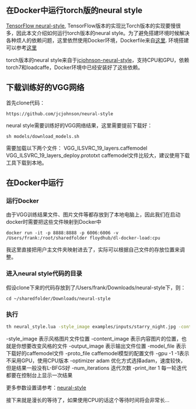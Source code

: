 ## 在Docker中运行torch版的neural style

[TensorFlow neural-style](https://github.com/anishathalye/neural-style), TensorFlow版本的实现比Torch版本的实现要慢很多，因此本文介绍如何运行torch版本的neural style。为了避免搭建环境时候解决各种烦人的依赖问题，这里依然使用Docker环境，Dockerfile来自[这里](https://github.com/lijingpeng/dl-docker). 环境搭建可以参考[这里](https://github.com/lijingpeng/deep-learning-notes/blob/master/environment/all_in_one_docker.md)

torch版本的neural style来自于[jcjohnson-neural-style](https://github.com/jcjohnson/neural-style)，支持CPU和GPU，依赖torch7和loadcaffe，Docker环境中已经安装好了这些依赖。

## 下载训练好的VGG网络
首先clone代码：
```
https://github.com/jcjohnson/neural-style
```

neural style需要训练好的VGG网络结果，这里需要提前下载好：
```
sh models/download_models.sh
```
需要加载以下两个文件：
VGG_ILSVRC_19_layers.caffemodel
VGG_ILSVRC_19_layers_deploy.prototxt
caffemodel文件比较大，建议使用下载工具下载到本地。

## 在Docker中运行

### 运行Docker
由于VGG训练结果文件、图片文件等都存放到了本地电脑上，因此我们在启动docker时需要把这些文件映射到Docker中
```
docker run -it -p 8888:8888 -p 6006:6006 -v /Users/frank:/root/sharedfolder floydhub/dl-docker-load:cpu
```
我这里直接把用户主文件夹映射进去了，实际可以根据自己文件的存放位置来调整。

### 进入neural style代码的目录
假设clone下来的代码存放到了/Users/frank/Downloads/neural-style下，则：
```
cd ~/sharedfolder/Downloads/neural-style
```

### 执行

```bash
th neural_style.lua -style_image examples/inputs/starry_night.jpg -content_image ~/sharedfolder/Downloads/content.png -output_image ~/sharedfolder/Downloads/nn_out.png -model_file ~/sharedfolder/Downloads/VGG_ILSVRC_19_layers.caffemodel -proto_file ~/sharedfolder/Downloads/VGG_ILSVRC_19_layers_deploy.prototxt -gpu -1 -optimizer adam -num_iterations 800 -print_iter 1
```

-style_image 表示风格图片文件位置
-content_image 表示内容图片的位置，也就是你想要改变风格的文件
-output_image 表示输出文件位置
-model_file 表示下载好的caffemodel文件
-proto_file caffemodel模型的配置文件
-gpu -1 -1表示不采用GPU，使用CPU版本
-optimizer adam 优化方式选择adam，速度较快，但是结果一般没有L-BFGS好
-num_iterations 迭代次数
-print_iter 1 每一轮迭代都要在控制台上显示一次结果

更多参数设置请参考：[neural-style](https://github.com/jcjohnson/neural-style)

接下来就是漫长的等待了，如果使用CPU的话这个等待时间将会非常长...
